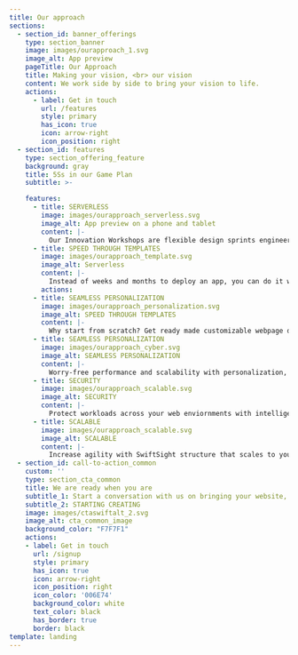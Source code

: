 ```yaml
---
title: Our approach
sections:
  - section_id: banner_offerings
    type: section_banner
    image: images/ourapproach_1.svg
    image_alt: App preview
    pageTitle: Our Approach
    title: Making your vision, <br> our vision
    content: We work side by side to bring your vision to life.
    actions:
      - label: Get in touch
        url: /features
        style: primary
        has_icon: true
        icon: arrow-right
        icon_position: right
  - section_id: features
    type: section_offering_feature
    background: gray
    title: 5Ss in our Game Plan
    subtitle: >-

    features:
      - title: SERVERLESS
        image: images/ourapproach_serverless.svg
        image_alt: App preview on a phone and tablet
        content: |-
          Our Innovation Workshops are flexible design sprints engineered to answer critical business questions through design, prototyping, and testing ideas with you.
      - title: SPEED THROUGH TEMPLATES
        image: images/ourapproach_template.svg
        image_alt: Serverless
        content: |-
          Instead of weeks and months to deploy an app, you can do it within hours and days. The reason behind this is that you don't have to concern yourself with infrastructure. Going serverless is a greate way of cutting costs!
        actions:
      - title: SEAMLESS PERSONALIZATION
        image: images/ourapproach_personalization.svg
        image_alt: SPEED THROUGH TEMPLATES
        content: |-
          Why start from scratch? Get ready made customizable webpage designs and useful tools to build your websites and grow your ideal business.
      - title: SEAMLESS PERSONALIZATION
        image: images/ourapproach_cyber.svg
        image_alt: SEAMLESS PERSONALIZATION
        content: |-
          Worry-free performance and scalability with personalization, with our Plug and Play architecture. You can measure personalization effectiveness using Google Analytics or your preferred analytics tool.
      - title: SECURITY
        image: images/ourapproach_scalable.svg
        image_alt: SECURITY
        content: |-
          Protect workloads across your web enviornments with intelligent security services backed by cybersecurity professionals. Use built-in resilience to avoid costly business interruptions.
      - title: SCALABLE
        image: images/ourapproach_scalable.svg
        image_alt: SCALABLE
        content: |-
          Increase agility with SwiftSight structure that scales to your business needs. Reduce operational burden with fully managed application and database service in SwiftSight.
  - section_id: call-to-action_common
    custom: ''
    type: section_cta_common
    title: We are ready when you are
    subtitle_1: Start a conversation with us on bringing your website, blog or online store, to the next level!
    subtitle_2: STARTING CREATING
    image: images/ctaswiftalt_2.svg
    image_alt: cta_common_image
    background_color: "F7F7F1"
    actions:
    - label: Get in touch
      url: /signup
      style: primary
      has_icon: true
      icon: arrow-right
      icon_position: right
      icon_color: '006E74'
      background_color: white
      text_color: black
      has_border: true
      border: black
template: landing
---
```

